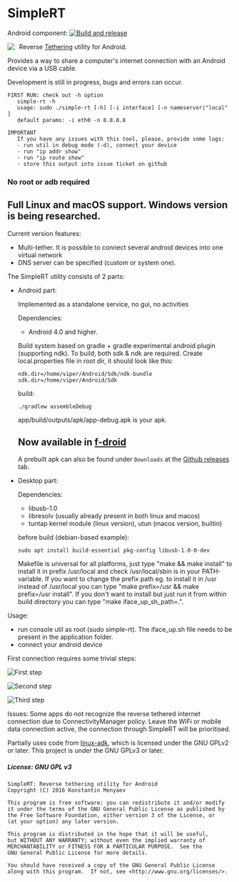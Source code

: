 # SimpleRT
Android component: [![Build and release](https://github.com/robinpaulson/SimpleRT/actions/workflows/android.yml/badge.svg)](https://github.com/robinpaulson/SimpleRT/actions/workflows/android.yml)

[<img src="https://upload.wikimedia.org/wikipedia/commons/thumb/0/0d/Get_it_on_F-Droid.svg/200px-Get_it_on_F-Droid.svg.png" style="float: left; padding-right: 10px;">](https://f-droid.org/repository/browse/?fdid=com.viper.simplert)

Reverse [Tethering](https://en.wikipedia.org/wiki/Tethering) utility for Android.

Provides a way to share a computer's internet connection with an Android device via a USB cable.

Development is still in progress, bugs and errors can occur.

```
FIRST RUN: check out -h option
   simple-rt -h
   usage: sudo ./simple-rt [-h] [-i interface] [-n nameserver|"local" ]
   default params: -i eth0 -n 8.8.8.8
```

```
IMPORTANT
   If you have any issues with this tool, please, provide some logs:
   - run util in debug mode (-d), connect your device
   - run "ip addr show"
   - run "ip route show"
   - store this output into issue ticket on github
```

### No root or adb required

## Full Linux and macOS support. Windows version is being researched.

   Current version features:
   - Multi-tether. It is possible to connect several android devices into one virtual network
   - DNS server can be specified (custom or system one).

The SimpleRT utility consists of 2 parts:

- Android part:

   Implemented as a standalone service, no gui, no activities

   Dependencies:
   - Android 4.0 and higher.

   Build system based on gradle + gradle experimental android plugin (supporting ndk). To build, both sdk & ndk are required.
Create local.properties file in root dir, it should look like this:
   ```
   ndk.dir=/home/viper/Android/Sdk/ndk-bundle
   sdk.dir=/home/viper/Android/Sdk
   ```
   build:
   ```
   ./gradlew assembleDebug
   ```
   app/build/outputs/apk/app-debug.apk is your apk.

   ## Now available in [f-droid](https://f-droid.org/repository/browse/?fdfilter=simplert&fdid=com.viper.simplert)
   A prebuilt apk can also be found under `Downloads` at the [Github releases](https://github.com/iteratec/SimpleRT/releases)
   tab.

- Desktop part:

   Dependencies:
   - libusb-1.0
   - libresolv (usually already present in both linux and macos)
   - tuntap kernel module (linux version), utun (macos version, builtin)

   before build (debian-based example):
   ```
   sudo apt install build-essential pkg-config libusb-1.0-0-dev
   ```

   Makefile is universal for all platforms, just type "make && make install" to install it in prefix /usr/local and
   check /usr/local/sbin is in your PATH-variable.
   If you want to change the prefix path eg. to install it in /usr instead of /usr/local you can
   type "make prefix=/usr && make prefix=/usr install".
   If you don't want to install but just run it from within build directory you can type "make iface_up_sh_path=.".

Usage:

- run console util as root (sudo simple-rt). The iface_up.sh file needs to be present in the application folder.
- connect your android device

First connection requires some trivial steps:

![First step](screens/accessory.png)

![Second step](screens/vpn.png)

![Third step](screens/connected.png)

Issues: Some apps do not recognize the reverse tethered internet connection due to ConnectivityManager policy. Leave the WiFi or mobile data connection active, the connection through SimpleRT will be prioritised.

Partially uses code from [linux-adk](https://github.com/gibsson/linux-adk), which is licensed under the GNU GPLv2 or later. This project is under the GNU GPLv3 or later.

##### License: GNU GPL v3

```
SimpleRT: Reverse tethering utility for Android
Copyright (C) 2016 Konstantin Menyaev

This program is free software: you can redistribute it and/or modify
it under the terms of the GNU General Public License as published by
the Free Software Foundation, either version 3 of the License, or
(at your option) any later version.

This program is distributed in the hope that it will be useful,
but WITHOUT ANY WARRANTY; without even the implied warranty of
MERCHANTABILITY or FITNESS FOR A PARTICULAR PURPOSE.  See the
GNU General Public License for more details.

You should have received a copy of the GNU General Public License
along with this program.  If not, see <http://www.gnu.org/licenses/>.
```
